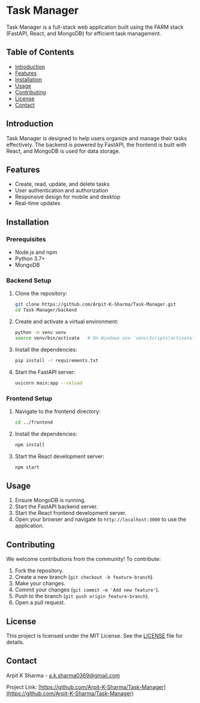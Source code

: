 # Task Manager

Task Manager is a full-stack web application built using the FARM stack (FastAPI, React, and MongoDB) for efficient task management.

## Table of Contents

- [Introduction](#introduction)
- [Features](#features)
- [Installation](#installation)
- [Usage](#usage)
- [Contributing](#contributing)
- [License](#license)
- [Contact](#contact)

## Introduction

Task Manager is designed to help users organize and manage their tasks effectively. The backend is powered by FastAPI, the frontend is built with React, and MongoDB is used for data storage.

## Features

- Create, read, update, and delete tasks
- User authentication and authorization
- Responsive design for mobile and desktop
- Real-time updates

## Installation

### Prerequisites

- Node.js and npm
- Python 3.7+
- MongoDB

### Backend Setup

1. Clone the repository:
    ```sh
    git clone https://github.com/Arpit-K-Sharma/Task-Manager.git
    cd Task-Manager/backend
    ```

2. Create and activate a virtual environment:
    ```sh
    python -m venv venv
    source venv/bin/activate   # On Windows use `venv\Scripts\activate`
    ```

3. Install the dependencies:
    ```sh
    pip install -r requirements.txt
    ```

4. Start the FastAPI server:
    ```sh
    uvicorn main:app --reload
    ```

### Frontend Setup

1. Navigate to the frontend directory:
    ```sh
    cd ../frontend
    ```

2. Install the dependencies:
    ```sh
    npm install
    ```

3. Start the React development server:
    ```sh
    npm start
    ```

## Usage

1. Ensure MongoDB is running.
2. Start the FastAPI backend server.
3. Start the React frontend development server.
4. Open your browser and navigate to `http://localhost:3000` to use the application.

## Contributing

We welcome contributions from the community! To contribute:

1. Fork the repository.
2. Create a new branch (`git checkout -b feature-branch`).
3. Make your changes.
4. Commit your changes (`git commit -m 'Add new feature'`).
5. Push to the branch (`git push origin feature-branch`).
6. Open a pull request.

## License

This project is licensed under the MIT License. See the [LICENSE](LICENSE) file for details.

## Contact

Arpit K Sharma - [a.k.sharma0369@gmail.com](mailto:your-email@example.com)

Project Link: [https://github.com/Arpit-K-Sharma/Task-Manager](https://github.com/Arpit-K-Sharma/Task-Manager)
